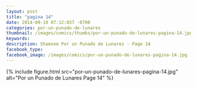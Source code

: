 ```yaml
---
layout: post
title: "pagina 14"
date: 2014-09-10 07:12:037 -0700
categories: por-un-punado-de-lunares
thumbnail: /images/comics/thumbs/por-un-punado-de-lunares-pagina-14.jpg
keywords: 
description: Shamsee Por un Punado de Lunares - Page 14
facebook_type: 
facebook_image: /images/comics/por-un-punado-de-lunares-pagina-14.jpg
---
```

{% include figure.html src="por-un-punado-de-lunares-pagina-14.jpg" alt="Por un Punado de Lunares Page 14" %}